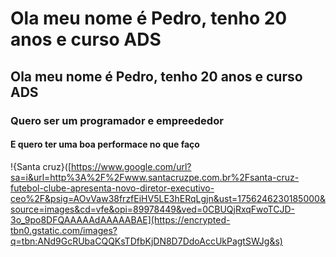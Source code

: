 # Ola meu nome é Pedro, tenho 20 anos e curso ADS
## Ola meu nome é Pedro, tenho 20 anos e curso ADS
### Quero ser um programador e empreededor
#### E quero ter uma boa performace no que faço

!{Santa cruz}([https://www.google.com/url?sa=i&url=http%3A%2F%2Fwww.santacruzpe.com.br%2Fsanta-cruz-futebol-clube-apresenta-novo-diretor-executivo-ceo%2F&psig=AOvVaw38frzfEiHV5LE3hERqLgjn&ust=1756246230185000&source=images&cd=vfe&opi=89978449&ved=0CBUQjRxqFwoTCJD-3o_9po8DFQAAAAAdAAAAABAE](https://encrypted-tbn0.gstatic.com/images?q=tbn:ANd9GcRUbaCQQKsTDfbKjDN8D7DdoAccUkPagtSWJg&s)

